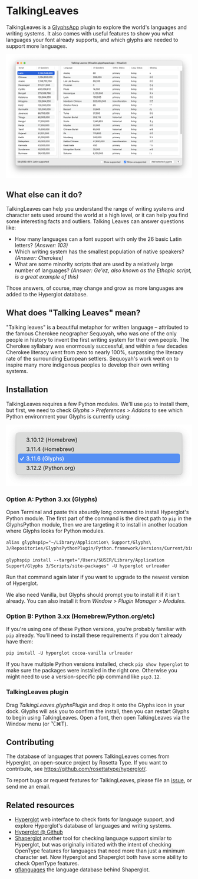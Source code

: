# TalkingLeaves

TalkingLeaves is a [GlyphsApp](https://glyphsapp.com/) plugin to explore the world's languages and writing systems. It also comes with useful features to show you what languages your font already supports, and which glyphs are needed to support more languages.

![](screenshot.png)

## What else can it do?

TalkingLeaves can help you understand the range of writing systems and character sets used around the world at a high level, or it can help you find some interesting facts and outliers. Talking Leaves can answer questions like:

* How many languages can a font support with only the 26 basic Latin letters? *(Answer: 103)*
* Which writing system has the smallest population of native speakers? *(Answer: Cherokee)*
* What are some minority scripts that are used by a relatively large number of languages? *(Answer: Geʽez, also known as the Ethopic script, is a great example of this)*

Those answers, of course, may change and grow as more languages are added to the Hyperglot database.

## What does "Talking Leaves" mean?

"Talking leaves" is a beautiful metaphor for written language – attributed to the famous Cherokee neographer Sequoyah, who was one of the only people in history to invent the first writing system for their own people. The Cherokee syllabary was enormously successful, and within a few decades Cherokee literacy went from zero to nearly 100%, surpassing the literacy rate of the surrounding European settlers. Sequoyah's work went on to inspire many more indigenous peoples to develop their own writing systems.

## Installation

TalkingLeaves requires a few Python modules. We'll use `pip` to install them, but first, we need to check *Glyphs > Preferences > Addons* to see which Python environment your Glyphs is currently using:

![](install-check-python-dist.png)

### Option A: Python 3.xx (Glyphs)

Open Terminal and paste this absurdly long command to install Hyperglot's Python module. The first part of the command is the direct path to `pip` in the GlyphsPython module, then we are targeting it to install in another location where Glyphs looks for Python modules.

	alias glyphspip="~/Library/Application\ Support/Glyphs\ 3/Repositories/GlyphsPythonPlugin/Python.framework/Versions/Current/bin/pip3"

	glyphspip install --target="/Users/$USER/Library/Application Support/Glyphs 3/Scripts/site-packages" -U hyperglot urlreader

Run that command again later if you want to upgrade to the newest version of Hyperglot.

We also need Vanilla, but Glyphs should prompt you to install it if it isn't already. You can also install it from *Window > Plugin Manager > Modules*.

### Option B: Python 3.xx (Homebrew/Python.org/etc)

If you're using one of these Python versions, you're probably familiar with `pip` already. You'll need to install these requirements if you don't already have them:

	pip install -U hyperglot cocoa-vanilla urlreader
	
If you have multiple Python versions installed, check `pip show hyperglot` to make sure the packages were installed in the right one. Otherwise you might need to use a version-specific pip command like `pip3.12`.

### TalkingLeaves plugin

Drag *TalkingLeaves.glyphsPlugin* and drop it onto the Glyphs icon in your dock. Glyphs will ask you to confirm the install, then you can restart Glyphs to begin using TalkingLeaves. Open a font, then open TalkingLeaves via the Window menu (or ⌥⌘T).

## Contributing

The database of languages that powers TalkingLeaves comes from Hyperglot, an open-source project by Rosetta Type. If you want to contribute, see https://github.com/rosettatype/hyperglot/.

To report bugs or request features for TalkingLeaves, please file an [issue](https://github.com/justinpenner/TalkingLeaves/issues), or send me an email.

## Related resources

- [Hyperglot](https://hyperglot.rosettatype.com/) web interface to check fonts for language support, and explore Hyperglot's database of languages and writing systems.
- [Hyperglot @ Github](https://github.com/rosettatype/hyperglot/)
- [Shaperglot](https://github.com/googlefonts/shaperglot/) another tool for checking language support similar to Hyperglot, but was originally initiated with the intent of checking OpenType features for languages that need more than just a minimum character set. Now Hyperglot and Shaperglot both have some ability to check OpenType features.
- [gflanguages](https://github.com/googlefonts/lang/) the language database behind Shaperglot.
